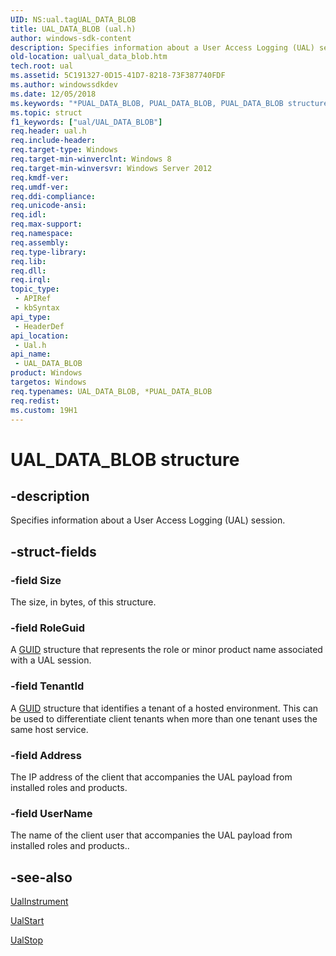 ```yaml
---
UID: NS:ual.tagUAL_DATA_BLOB
title: UAL_DATA_BLOB (ual.h)
author: windows-sdk-content
description: Specifies information about a User Access Logging (UAL) session.
old-location: ual\ual_data_blob.htm
tech.root: ual
ms.assetid: 5C191327-0D15-41D7-8218-73F387740FDF
ms.author: windowssdkdev
ms.date: 12/05/2018
ms.keywords: "*PUAL_DATA_BLOB, PUAL_DATA_BLOB, PUAL_DATA_BLOB structure pointer [User Access Logging], UAL_DATA_BLOB, UAL_DATA_BLOB structure [User Access Logging], ual.ual_data_blob, ual/PUAL_DATA_BLOB, ual/UAL_DATA_BLOB"
ms.topic: struct
f1_keywords: ["ual/UAL_DATA_BLOB"]
req.header: ual.h
req.include-header: 
req.target-type: Windows
req.target-min-winverclnt: Windows 8
req.target-min-winversvr: Windows Server 2012
req.kmdf-ver: 
req.umdf-ver: 
req.ddi-compliance: 
req.unicode-ansi: 
req.idl: 
req.max-support: 
req.namespace: 
req.assembly: 
req.type-library: 
req.lib: 
req.dll: 
req.irql: 
topic_type:
 - APIRef
 - kbSyntax
api_type:
 - HeaderDef
api_location:
 - Ual.h
api_name:
 - UAL_DATA_BLOB
product: Windows
targetos: Windows
req.typenames: UAL_DATA_BLOB, *PUAL_DATA_BLOB
req.redist: 
ms.custom: 19H1
---
```


# UAL_DATA_BLOB structure


## -description


Specifies information about a User Access Logging (UAL) session.


## -struct-fields




### -field Size

The size, in bytes, of this structure.


### -field RoleGuid

A <a href="https://docs.microsoft.com/previous-versions/aa373931(v=vs.80)">GUID</a> structure that represents the role or minor product name associated with a UAL session.


### -field TenantId

A <a href="https://docs.microsoft.com/previous-versions/aa373931(v=vs.80)">GUID</a> structure that identifies a tenant of a hosted environment. This can be used to differentiate client tenants when more than one tenant uses the same host service.


### -field Address

The IP address of the client that accompanies the UAL payload from installed roles and products.


### -field UserName

The name of the client user that accompanies the UAL payload from installed roles and products..


## -see-also




<a href="https://docs.microsoft.com/previous-versions/windows/desktop/api/ual/nf-ual-ualinstrument">UalInstrument</a>



<a href="https://docs.microsoft.com/previous-versions/windows/desktop/api/ual/nf-ual-ualstart">UalStart</a>



<a href="https://docs.microsoft.com/previous-versions/windows/desktop/api/ual/nf-ual-ualstop">UalStop</a>
 

 

